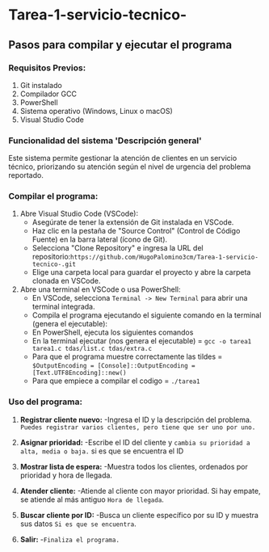 # Tarea-1-servicio-tecnico-
## Pasos para compilar y ejecutar el programa

### Requisitos Previos:
1) Git instalado
2) Compilador GCC
3) PowerShell
4) Sistema operativo (Windows, Linux o macOS)
5) Visual Studio Code

### Funcionalidad del sistema 'Descripción general'

Este sistema permite gestionar la atención de clientes en un servicio técnico, priorizando su atención según el nivel de urgencia del problema reportado.

### Compilar el programa:

1) Abre Visual Studio Code (VSCode):
   - Asegúrate de tener la extensión de Git instalada en VSCode.
   - Haz clic en la pestaña de "Source Control" (Control de Código Fuente) en la barra lateral (ícono de Git).
   - Selecciona "Clone Repository" e ingresa la URL del repositorio:`https://github.com/HugoPalomino3cm/Tarea-1-servicio-tecnico-.git`
   - Elige una carpeta local para guardar el proyecto y abre la carpeta clonada en VSCode.
2) Abre una terminal en VSCode o usa PowerShell:
   - En VSCode, selecciona `Terminal -> New Terminal` para abrir una terminal integrada.
   - Compila el programa ejecutando el siguiente comando en la terminal (genera el ejecutable):
   - En PowerShell, ejecuta los siguientes comandos
   - En la terminal ejecutar (nos genera el ejecutable) = `gcc -o tarea1 tarea1.c tdas/list.c tdas/extra.c`
   - Para que el programa muestre correctamente las tildes = `$OutputEncoding = [Console]::OutputEncoding = [Text.UTF8Encoding]::new()`
   - Para que empiece a compilar el codigo = `./tarea1`


### Uso del programa:

1) **Registrar cliente nuevo:**
   -Ingresa el ID y la descripción del problema.
   `Puedes registrar varios clientes, pero tiene que ser uno por uno.`

2) **Asignar prioridad:**
   -Escribe el ID del cliente y `cambia su prioridad a alta, media o baja.` si es que se encuentra el ID

3) **Mostrar lista de espera:**
   -Muestra todos los clientes, ordenados por prioridad y hora de llegada.
   
4) **Atender cliente:**
   -Atiende al cliente con mayor prioridad. Si hay empate, se atiende al más antiguo `Hora de llegada`.

5) **Buscar cliente por ID:**
   -Busca un cliente específico por su ID y muestra sus datos `Si es que se encuentra`.

6) **Salir:**
   -`Finaliza el programa.`
